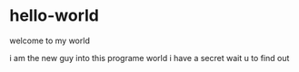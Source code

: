 # hello-world
welcome to my world

i am the new guy into this programe world 
i have a secret wait u to find out
